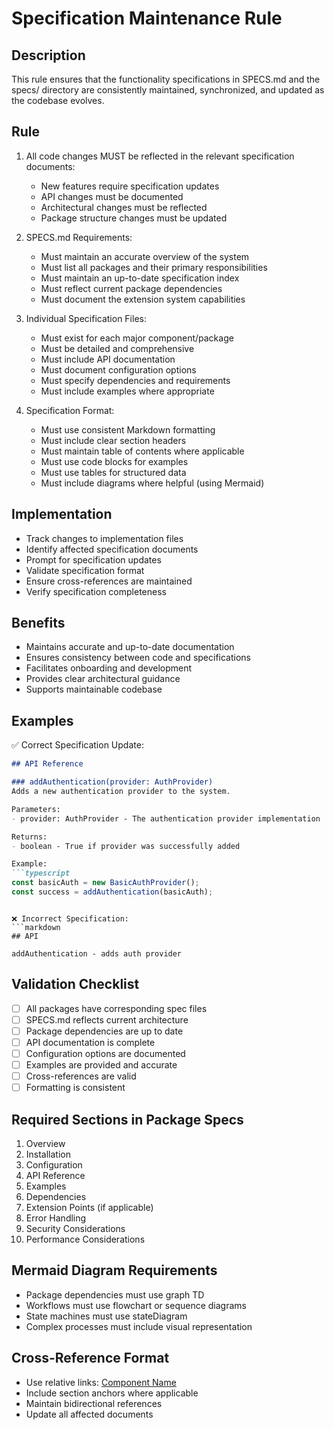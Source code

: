 # Specification Maintenance Rule

## Description
This rule ensures that the functionality specifications in SPECS.md and the specs/ directory are consistently maintained, synchronized, and updated as the codebase evolves.

## Rule
1. All code changes MUST be reflected in the relevant specification documents:
   - New features require specification updates
   - API changes must be documented
   - Architectural changes must be reflected
   - Package structure changes must be updated

2. SPECS.md Requirements:
   - Must maintain an accurate overview of the system
   - Must list all packages and their primary responsibilities
   - Must maintain an up-to-date specification index
   - Must reflect current package dependencies
   - Must document the extension system capabilities

3. Individual Specification Files:
   - Must exist for each major component/package
   - Must be detailed and comprehensive
   - Must include API documentation
   - Must document configuration options
   - Must specify dependencies and requirements
   - Must include examples where appropriate

4. Specification Format:
   - Must use consistent Markdown formatting
   - Must include clear section headers
   - Must maintain table of contents where applicable
   - Must use code blocks for examples
   - Must use tables for structured data
   - Must include diagrams where helpful (using Mermaid)

## Implementation
- Track changes to implementation files
- Identify affected specification documents
- Prompt for specification updates
- Validate specification format
- Ensure cross-references are maintained
- Verify specification completeness

## Benefits
- Maintains accurate and up-to-date documentation
- Ensures consistency between code and specifications
- Facilitates onboarding and development
- Provides clear architectural guidance
- Supports maintainable codebase

## Examples

✅ Correct Specification Update:
```markdown
## API Reference

### addAuthentication(provider: AuthProvider)
Adds a new authentication provider to the system.

Parameters:
- provider: AuthProvider - The authentication provider implementation

Returns:
- boolean - True if provider was successfully added

Example:
```typescript
const basicAuth = new BasicAuthProvider();
const success = addAuthentication(basicAuth);
```
```

❌ Incorrect Specification:
```markdown
## API

addAuthentication - adds auth provider
```

## Validation Checklist
- [ ] All packages have corresponding spec files
- [ ] SPECS.md reflects current architecture
- [ ] Package dependencies are up to date
- [ ] API documentation is complete
- [ ] Configuration options are documented
- [ ] Examples are provided and accurate
- [ ] Cross-references are valid
- [ ] Formatting is consistent

## Required Sections in Package Specs
1. Overview
2. Installation
3. Configuration
4. API Reference
5. Examples
6. Dependencies
7. Extension Points (if applicable)
8. Error Handling
9. Security Considerations
10. Performance Considerations

## Mermaid Diagram Requirements
- Package dependencies must use graph TD
- Workflows must use flowchart or sequence diagrams
- State machines must use stateDiagram
- Complex processes must include visual representation

## Cross-Reference Format
- Use relative links: [Component Name](/specs/component-name.md)
- Include section anchors where applicable
- Maintain bidirectional references
- Update all affected documents